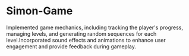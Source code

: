 # Simon-Game
Implemented game mechanics, including tracking the player's progress, managing levels, and generating random sequences for each level.Incorporated sound effects and animations to enhance user engagement and provide feedback during gameplay.
